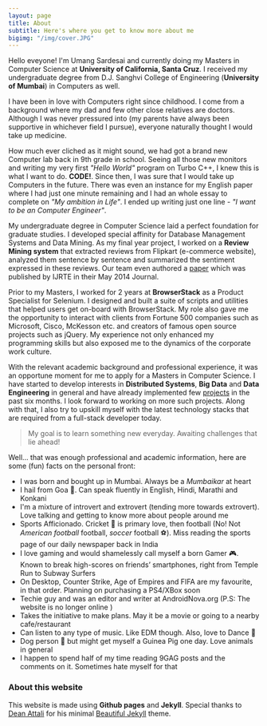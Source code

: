```yaml
---
layout: page
title: About
subtitle: Here's where you get to know more about me
bigimg: "/img/cover.JPG" 
---
```


Hello eveyone! I'm Umang Sardesai and currently doing my Masters in Computer Science at **University of California, Santa Cruz**. I received my undergraduate degree from D.J. Sanghvi College of Engineering (**University of Mumbai**) in Computers as well.

I have been in love with Computers right since childhood. I come from a background where my dad and few other close relatives are doctors. Although I was never pressured into (my parents have always been supportive in whichever field I pursue), everyone naturally thought I would take up medicine. 

How much ever cliched as it might sound, we had got a brand new Computer lab back in 9th grade in school. Seeing all those new monitors and writing my very first *"Hello World"* program on Turbo C++, I knew this is what I want to do. **CODE!**. Since then, I was sure that I would take up Computers in the future. There was even an instance for my English paper where I had just one minute remaining and I had an whole essay to complete on *"My ambition in Life"*. I ended up writing just one line - *"I want to be an Computer Engineer"*.        

My undergraduate degree in Computer Science laid a perfect foundation for graduate studies. I developed special affinity for Database Management Systems and Data Mining. As my final year project, I worked on a **Review Mining system** that extracted reviews from Flipkart (e-commerce website), analyzed them sentence by sentence and summarized the sentiment expressed in these reviews. Our team even authored a [paper](https://umangsardesai.github.io/files/ReviewMiningPaper.pdf) which was published by IJRTE in their May 2014 Journal. 

Prior to my Masters, I worked for 2 years at **BrowserStack** as a Product Specialist for Selenium. I designed and built a suite of scripts and utilities that helped users get on-board with BrowserStack. My role also gave me the opportunity to interact with clients from Fortune 500 companies such as Microsoft, Cisco, McKesson etc. and creators of famous open source projects such as jQuery. My experience not only enhanced my programming skills but also exposed me to the dynamics of the corporate work culture.

With the relevant academic background and professional experience, it was an opportune moment for me to apply for a Masters in Computer Science. I have started to develop interests in **Distributed Systems**, **Big Data** and **Data Engineering** in general and have already implemented few [projects](http://umangsardesai.github.io/projects) in the past six months. I look forward to working on more such projects. Along with that, I also try to upskill myself with the latest technology stacks that are required from a full-stack developer today. 

> My goal is to learn something new everyday. Awaiting challenges that lie ahead!

Well… that was enough professional and academic information, here are some (fun) facts on the personal front:   

- I was born and bought up in Mumbai. Always be a *Mumbaikar* at heart 
- I hail from Goa 🌴. Can speak fluently in English, Hindi, Marathi and Konkani
- I'm a mixture of introvert and extrovert (tending more towards extrovert). Love talking and getting to know more about people around me
- Sports Afficionado. Cricket 🏏 is primary love, then football (No! Not *American football* football, *soccer* football ⚽). Miss reading the sports page of our daily newspaper back in India 
- I love gaming and would shamelessly call myself a born Gamer 🎮. Known to break high-scores on friends’ smartphones, right from Temple Run to Subway Surfers 
- On Desktop, Counter Strike, Age of Empires and FIFA are my favourite, in that order. Planning on purchasing a PS4/XBox soon 
- Techie guy and was an editor and writer at AndroidNova.org (P.S: The website is no longer online )  
- Takes the initiative to make plans. May it be a movie or going to a nearby cafe/restaurant  
- Can listen to any type of music. Like EDM though. Also, love to Dance 🕺
- Dog person 🐶 but might get myself a Guinea Pig one day. Love animals in general 
- I happen to spend half of my time reading 9GAG posts and the comments on it. Sometimes hate myself for that
 

### About this website
This website is made using **Github pages** and **Jekyll**. Special thanks to [Dean Attali](https://github.com/daattali) for his minimal [Beautiful Jekyll](https://github.com/daattali/beautiful-jekyll) theme. 